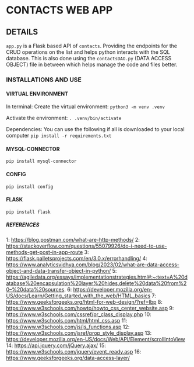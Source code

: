 # CONTACTS WEB APP

## DETAILS

`app.py` is a Flask based API of `contacts`. Providing the endpoints for the CRUD operations on the list and helps python interacts with the SQL database. This is also done using the `contactsDAO.py` (DATA ACCESS OBJECT) file in between which helps manage the code and files better.

### INSTALLATIONS AND USE

#### VIRTUAL ENVIRONMENT

In terminal:
Create the virtual environment:
`python3 -m venv .venv`

Activate the environment:
`. .venv/bin/activate`

Dependencies:
You can use the following if all is downloaded to your local computer
`pip install -r requirements.txt`

#### MYSQL-CONNECTOR

`pip install mysql-connector`

#### CONFIG

`pip install config`

#### FLASK

`pip install flask`

##### REFERENCES

1: https://blog.postman.com/what-are-http-methods/
2: https://stackoverflow.com/questions/55079926/do-i-need-to-use-methods-get-post-in-app-route
3: https://flask.palletsprojects.com/en/3.0.x/errorhandling/
4: https://www.analyticsvidhya.com/blog/2023/02/what-are-data-access-object-and-data-transfer-object-in-python/
5: https://agiledata.org/essays/implementationstrategies.html#:~:text=A%20database%20encapsulation%20layer%20hides,delete%20data%20from%20–%20data%20sources.
6: https://developer.mozilla.org/en-US/docs/Learn/Getting_started_with_the_web/HTML_basics
7: https://www.geeksforgeeks.org/html-for-web-design/?ref=lbp
8: https://www.w3schools.com/howto/howto_css_center_website.asp
9: https://www.w3schools.com/cssref/pr_class_display.php
10: https://www.w3schools.com/html/html_css.asp
11: https://www.w3schools.com/js/js_functions.asp
12: https://www.w3schools.com/jsref/prop_style_display.asp
13: https://developer.mozilla.org/en-US/docs/Web/API/Element/scrollIntoView
14: https://api.jquery.com/jQuery.ajax/
15: https://www.w3schools.com/jquery/event_ready.asp
16: https://www.geeksforgeeks.org/data-access-layer/
